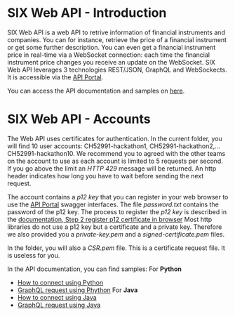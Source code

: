 # SIX Web API - Introduction

SIX Web API is a web API to retrive information of financial instruments and companies. You can for instance, retrieve the price of a financial instrument or get some further description. You can even get a financial instrument price in real-time via a WebSocket connection: each time the financial instrument price changes you receive an update on the WebSocket.
SIX Web API leverages 3 technologies REST/JSON, GraphQL and WebSockects. It is accessible via the [API Portal](https://web.apiportal.six-group.com/portal/bfi/home).

You can access the API documentation and samples on [here](https://web.apiportal.six-group.com/portal/bfi/documentation).

# SIX Web API - Accounts
The Web API uses certificates for authentication. In the current folder, you will find 10 user accounts: CH52991-hackathon1, CH52991-hackathon2,... CH52991-hackathon10. We recommend you to agreed with the other teams on the account to use as each account is limited to 5 requests per second. If you go above the limit an *HTTP 429* message will be returned. An http header indicates how long you have to wait before sending the next request.

The account contains a *p12 key* that you can register in your web browser to use the [API Portal](https://web.apiportal.six-group.com/portal/bfi/home) swagger interfaces. The file *password.txt* contains the password of the p12 key. The process to register the *p12 key* is described in the [documentation, Step 2 register p12 certificate in browser](https://web.apiportal.six-group.com/portal/bfi/documentation#request-in-portal)
Most http libraries do not use a p12 key but a certificate and a private key. Therefore we also provided you a *private-key.pem* and a *signed-certificate.pem* files.

In the folder, you will also a *CSR.pem* file. This is a certificate request file. It is useless for you.

In the API documentation, you can find samples:
For **Python**
- [How to connect using Python](https://web.apiportal.six-group.com/portal/bfi/documentation#how-to-connect-using-python)
- [GraphQL request using Phython](https://web.apiportal.six-group.com/portal/bfi/documentation#graphql-request-in-python)
For **Java**
- [How to connect using Java](https://web.apiportal.six-group.com/portal/bfi/documentation#how-to-connect-using-java)
- [GraphQL request using Java](https://web.apiportal.six-group.com/portal/bfi/documentation#graphql-request-in-java)
